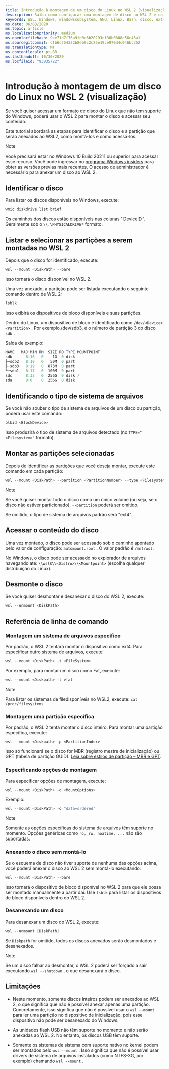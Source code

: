 ```yaml
---
title: Introdução à montagem de um disco do Linux no WSL 2 (visualização)
description: Saiba como configurar uma montagem de disco no WSL 2 e como acessá-la.
keywords: WSL, Windows, windowssubsystem, GNU, Linux, Bash, disco, ext4, FileSystem, Mount
ms.date: 06/08/2020
ms.topic: article
ms.localizationpriority: medium
ms.openlocfilehash: 9ee71d7f76a9fd0e6b20293ef30b0808d56c43a1
ms.sourcegitcommit: cfb6c254322b8eb9c2c26e19ce970d4c046bc352
ms.translationtype: MT
ms.contentlocale: pt-BR
ms.lasthandoff: 10/30/2020
ms.locfileid: "93035722"
---
```

# <a name="get-started-mounting-a-linux-disk-in-wsl-2-preview"></a>Introdução à montagem de um disco do Linux no WSL 2 (visualização)

Se você quiser acessar um formato de disco do Linux que não tem suporte do Windows, poderá usar o WSL 2 para montar o disco e acessar seu conteúdo.

Este tutorial abordará as etapas para identificar o disco e a partição que serão anexados ao WSL2, como montá-los e como acessá-los.

> [!NOTE]
> Você precisará estar no Windows 10 Build 20211 ou superior para acessar esse recurso. Você pode ingressar no [programa Windows insiders](https://insider.windows.com/) para obter as versões prévias mais recentes.
> O acesso de administrador é necessário para anexar um disco ao WSL 2.

## <a name="identify-the-disk"></a>Identificar o disco

Para listar os discos disponíveis no Windows, execute:

```powershell
wmic diskdrive list brief
```

Os caminhos dos discos estão disponíveis nas colunas ' DeviceID '. Geralmente sob o `\\.\PHYSICALDRIVE*` formato.

## <a name="list-and-select-the-partitions-to-mount-in-wsl-2"></a>Listar e selecionar as partições a serem montadas no WSL 2

Depois que o disco for identificado, execute:

```powershell
wsl --mount <DiskPath> --bare
```

Isso tornará o disco disponível no WSL 2.

Uma vez anexado, a partição pode ser listada executando o seguinte comando dentro de WSL 2:

```powershell
lsblk
```

Isso exibirá os dispositivos de bloco disponíveis e suas partições.

Dentro do Linux, um dispositivo de bloco é identificado como  `/dev/<Device><Partition>` . Por exemplo,/dev/sdb3, é o número de partição 3 do disco `sdb` .

Saída de exemplo:

```powershell
NAME   MAJ:MIN RM  SIZE RO TYPE MOUNTPOINT
sdb      8:16   0    1G  0 disk
├─sdb2   8:18   0   50M  0 part
├─sdb3   8:19   0  873M  0 part
└─sdb1   8:17   0  100M  0 part
sdc      8:32   0  256G  0 disk /
sda      8:0    0  256G  0 disk
```

## <a name="identifying-the-filesystem-type"></a>Identificando o tipo de sistema de arquivos

Se você não souber o tipo de sistema de arquivos de um disco ou partição, poderá usar este comando:

```powershell
blkid <BlockDevice>
```

Isso produzirá o tipo de sistema de arquivos detectado (no `TYPE="<Filesystem>"` formato).

## <a name="mount-the-selected-partitions"></a>Montar as partições selecionadas

Depois de identificar as partições que você deseja montar, execute este comando em cada partição: 

```powershell
wsl --mount <DiskPath> --partition <PartitionNumber> --type <Filesystem>
```

> [!NOTE]
> Se você quiser montar todo o disco como um único volume (ou seja, se o disco não estiver particionado), `--partition` poderá ser omitido.
> 
> Se omitido, o tipo de sistema de arquivos padrão será "ext4".

## <a name="access-the-disk-content"></a>Acessar o conteúdo do disco

Uma vez montado, o disco pode ser acessado sob o caminho apontado pelo valor de configuração: `automount.root` . O valor padrão é `/mnt/wsl`.

No Windows, o disco pode ser acessado no explorador de arquivos navegando até: `\\wsl$\\<Distro>\\<Mountpoint>` (escolha qualquer distribuição do Linux).

## <a name="unmount-the-disk"></a>Desmonte o disco

Se você quiser desmontar e desanexar o disco do WSL 2, execute:

```powershell
wsl --unmount <DiskPath>
```

## <a name="command-line-reference"></a>Referência de linha de comando

### <a name="mouting-a-specific-filesystem"></a>Montagem um sistema de arquivos específico

Por padrão, o WSL 2 tentará montar o dispositivo como ext4. Para especificar outro sistema de arquivos, execute:

```powershell
wsl --mount <DiskPath> -t <FileSystem>
```

Por exemplo, para montar um disco como Fat, execute:

```
wsl --mount <Diskpath> -t vfat
```

> [!NOTE]
> Para listar os sistemas de filedisponíveis no WSL2, execute: `cat /proc/filesystems`

### <a name="mouting-a-specific-partition"></a>Montagem uma partição específica

Por padrão, o WSL 2 tenta montar o disco inteiro. Para montar uma partição específica, execute:

```
wsl --mount <Diskpath> -p <PartitionIndex>
```

Isso só funcionará se o disco for MBR (registro mestre de inicialização) ou GPT (tabela de partição GUID). [Leia sobre estilos de partição – MBR e GPT](/windows-server/storage/disk-management/initialize-new-disks#about-partition-styles---gpt-and-mbr).

### <a name="specifying-mount-options"></a>Especificando opções de montagem

Para especificar opções de montagem, execute:

```powershell
wsl --mount <DiskPath> -o <MountOptions>
```

Exemplo:

```powershell
wsl --mount <DiskPath> -o "data=ordered"
```

> [!NOTE]
> Somente as opções específicas do sistema de arquivos têm suporte no momento. Opções genéricas como `ro, rw, noatime, ...` não são suportadas.

### <a name="attaching-the-disk-without-mounting-it"></a>Anexando o disco sem montá-lo

Se o esquema de disco não tiver suporte de nenhuma das opções acima, você poderá anexar o disco ao WSL 2 sem montá-lo executando:

```powershell
wsl --mount <DiskPath> --bare
```

Isso tornará o dispositivo de bloco disponível no WSL 2 para que ele possa ser montado manualmente a partir daí. Use `lsblk` para listar os dispositivos de bloco disponíveis dentro do WSL 2.

### <a name="detaching-a-disk"></a>Desanexando um disco

Para desanexar um disco do WSL 2, execute:

```powershell
wsl --unmount [DiskPath]
```

Se `Diskpath` for omitido, todos os discos anexados serão desmontados e desanexados.

> [!NOTE]
> Se um disco falhar ao desmontar, o WSL 2 poderá ser forçado a sair executando `wsl --shutdown` , o que desanexará o disco.

## <a name="limitations"></a>Limitações

- Neste momento, somente discos inteiros podem ser anexados ao WSL 2, o que significa que não é possível anexar apenas uma partição. Concretamente, isso significa que não é possível usar o `wsl --mount` para ler uma partição no dispositivo de inicialização, pois esse dispositivo não pode ser desanexado do Windows.

- As unidades flash USB não têm suporte no momento e não serão anexadas ao WSL 2. No entanto, os discos USB têm suporte.

- Somente os sistemas de sistema com suporte nativo no kernel podem ser montados pelo `wsl --mount` . Isso significa que não é possível usar drivers de sistema de arquivos instalados (como NTFS-3G, por exemplo) chamando `wsl --mount` .
